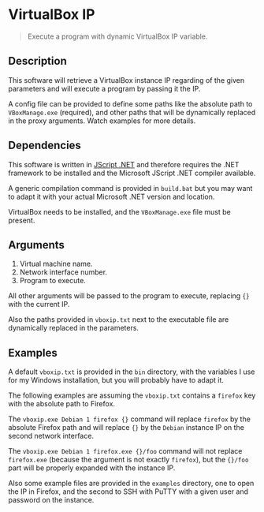 VirtualBox IP
=============

> Execute a program with dynamic VirtualBox IP variable.

Description
-----------

This software will retrieve a VirtualBox instance IP regarding of the given
parameters and will execute a program by passing it the IP.

A config file can be provided to define some paths like the absolute path
to `VBoxManage.exe` (required), and other paths that will be dynamically
replaced in the proxy arguments. Watch examples for more details.

Dependencies
------------

This software is written in [JScript .NET](http://en.wikipedia.org/wiki/JScript_.NET)
and therefore requires the .NET framework to be installed and the Microsoft
JScript .NET compiler available.

A generic compilation command is provided in `build.bat` but you may want to
adapt it with your actual Microsoft .NET version and location.

VirtualBox needs to be installed, and the `VBoxManage.exe` file must
be present.

Arguments
---------

1. Virtual machine name.
1. Network interface number.
1. Program to execute.

All other arguments will be passed to the program to execute, replacing `{}`
with the current IP.

Also the paths provided in `vboxip.txt` next to the executable file are
dynamically replaced in the parameters.

Examples
--------

A default `vboxip.txt` is provided in the `bin` directory, with the variables
I use for my Windows installation, but you will probably have to adapt it.

The following examples are assuming the `vboxip.txt` contains a `firefox` key
with the absolute path to Firefox.

The `vboxip.exe Debian 1 firefox {}` command will replace `firefox` by the
absolute Firefox path and will replace `{}` by the `Debian` instance IP on the
second network interface.

The `vboxip.exe Debian 1 firefox.exe {}/foo` command will not replace
`firefox.exe` (because the argument is not exactly `firefox`), but the `{}/foo`
part will be properly expanded with the instance IP.

Also some example files are provided in the `examples` directory, one to open
the IP in Firefox, and the second to SSH with PuTTY with a given user and
password on the instance.
